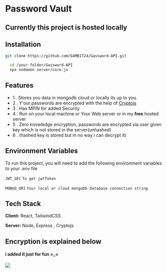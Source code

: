 
# Password Vault

## Currently this project is hosted locally 

## Installation

```bash
git clone https://github.com/G4MB1T24/Gassword-API.git

```
```bash
  cd /your-folder/Gassword-API
  npx nodemon server/core.js
```
    
## Features

- 1 . Stores you data in mongodb cloud or locally its up to you.
- 2 . Y'our passwords are encrypted with the help of [Cryptojs](https://www.npmjs.com/package/crypto-js)
- 3 . Has MPIN for added Security
- 4 . Run on your local machine or Your Web server or in my **free** hosted server
- 5 . Zero knowledge encryption, passwords are encrypted via user given key which is not stored in the server(unhashed) 
- 6 . (hashed key is stored but in no way i can decrypt it)
## Environment Variables

To run this project, you will need to add the following environment variables to your .env file


`JWT_SEC`  ````To get jwtToken````

`MONGO_URI`  ````Your local or cloud mongoDb database connection string````


## Tech Stack

**Client:** React, TailwindCSS

**Server:** Node, Express , Cryptojs

## Encryption is explained below 
#### i added it just for fun >_<
<img src="https://i.imgur.com/6VBRnsW.jpg"> </img>


